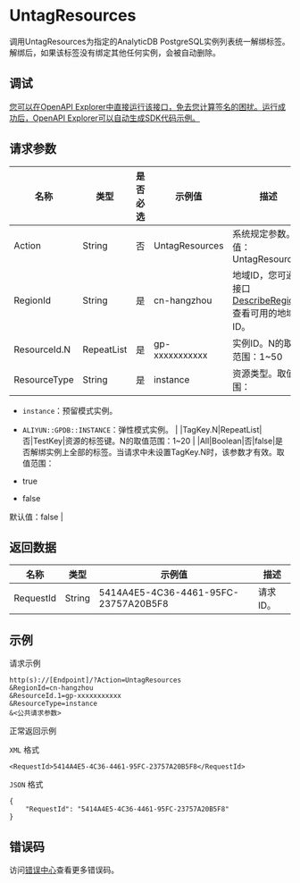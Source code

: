 # UntagResources

调用UntagResources为指定的AnalyticDB PostgreSQL实例列表统一解绑标签。解绑后，如果该标签没有绑定其他任何实例，会被自动删除。

## 调试

[您可以在OpenAPI Explorer中直接运行该接口，免去您计算签名的困扰。运行成功后，OpenAPI Explorer可以自动生成SDK代码示例。](https://api.aliyun.com/#product=gpdb&api=UntagResources&type=RPC&version=2016-05-03)

## 请求参数

|名称|类型|是否必选|示例值|描述|
|--|--|----|---|--|
|Action|String|否|UntagResources|系统规定参数。取值：UntagResources |
|RegionId|String|是|cn-hangzhou|地域ID，您可通过接口[DescribeRegions](~~86912~~)查看可用的地域ID。 |
|ResourceId.N|RepeatList|是|gp-xxxxxxxxxxx|实例ID。N的取值范围：1~50 |
|ResourceType|String|是|instance|资源类型。取值范围：

 -   `instance`：预留模式实例。
-   `ALIYUN::GPDB::INSTANCE`：弹性模式实例。 |
|TagKey.N|RepeatList|否|TestKey|资源的标签键。N的取值范围：1~20 |
|All|Boolean|否|false|是否解绑实例上全部的标签。当请求中未设置TagKey.N时，该参数才有效。取值范围：

 -   true
-   false

 默认值：false |

## 返回数据

|名称|类型|示例值|描述|
|--|--|---|--|
|RequestId|String|5414A4E5-4C36-4461-95FC-23757A20B5F8|请求ID。 |

## 示例

请求示例

```
http(s)://[Endpoint]/?Action=UntagResources
&RegionId=cn-hangzhou
&ResourceId.1=gp-xxxxxxxxxxx
&ResourceType=instance
&<公共请求参数>
```

正常返回示例

`XML` 格式

```
<RequestId>5414A4E5-4C36-4461-95FC-23757A20B5F8</RequestId>
```

`JSON` 格式

```
{
    "RequestId": "5414A4E5-4C36-4461-95FC-23757A20B5F8"
}
```

## 错误码

访问[错误中心](https://error-center.aliyun.com/status/product/gpdb)查看更多错误码。

